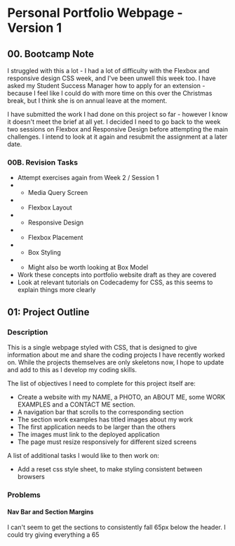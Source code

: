 # Personal Portfolio Webpage - Version 1 #
## 00. Bootcamp Note ##
I struggled with this a lot - I had a lot of difficulty with the Flexbox and responsive design CSS week, and I've been unwell this week too. I have asked my Student Success Manager how to apply for an extension - because I feel like I could do with more time on this over the Christmas break, but I think she is on annual leave at the moment. 

I have submitted the work I had done on this project so far - however I know it doesn't meet the brief at all yet. I decided I need to go back to the week two sessions on Flexbox and Responsive Design before attempting the main challenges. I intend to look at it again and resubmit the assignment at a later date.

### 00B. Revision Tasks ###
 - Attempt exercises again from Week 2 / Session 1
 - - Media Query Screen
 - - Flexbox Layout
 - - Responsive Design
 - - Flexbox Placement
 - - Box Styling
 - - Might also be worth looking at Box Model
 - Work these concepts into portfolio website draft as they are covered
 - Look at relevant tutorials on Codecademy for CSS, as this seems to explain things more clearly

## 01: Project Outline ##
### Description
This is a single webpage styled with CSS, that is designed to give information about me and share the coding projects I have recently worked on. While the projects themselves are only skeletons now, I hope to update and add to this as I develop my coding skills.

The list of objectives I need to complete for this project itself are:
 - Create a website with my NAME, a PHOTO, an ABOUT ME, some WORK EXAMPLES and a CONTACT ME section.
 - A navigation bar that scrolls to the corresponding section
 - The section work examples has titled images about my work
 - The first application needs to be larger than the others
 - The images must link to the deployed application
 - The page must resize responsively for different sized screens

 A list of additional tasks I would like to then work on:
 - Add a reset css style sheet, to make styling consistent between browsers

### Problems
#### Nav Bar and Section Margins
I can't seem to get the sections to consistently fall 65px below the header. I could try giving everything a 65 